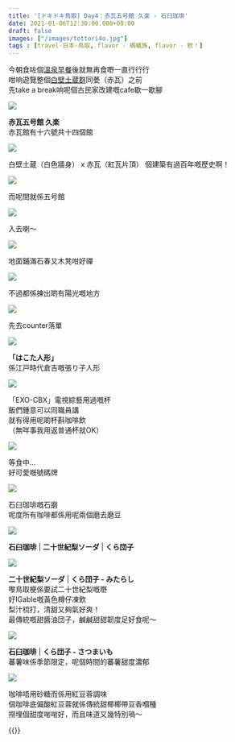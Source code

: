 ```yaml
---
title: '[ドキドキ鳥取] Day4：赤瓦五号館 久楽 - 石臼珈琲'
date: 2021-01-06T12:30:00.000+08:00
draft: false
images: ["/images/tottori4o.jpg"]
tags : [travel-日本-鳥取, flavor - 螞蟻族, flavor - 飲！]
---
```


今朝食咗個[溫泉早餐](https://hidie.net/tottori4d/)後就無再食嘢一直行行行  
咁响遊覽整個[白壁土蔵群](https://hidie.net/tottori4n/)同甍（赤瓦）之前  
先take a break响呢個古民家改建嘅cafe歇一歇腳  

![](/images/tottori4o1.jpg)

**赤瓦五号館 久楽**  
赤瓦館有十六號共十四個館  

![](/images/tottori4o13.jpg)

白壁土蔵（白色牆身） x 赤瓦（紅瓦片頂）
個建築有過百年嘅歷史啊！  

![](/images/tottori4o14.jpg)

而呢間就係五号館

![](/images/tottori4o2.jpg)

入去喇～  

![](/images/tottori4o3.jpg)

地面鋪滿石春又木凳咁好禪

![](/images/tottori4o4.jpg)

不過都係揀出啲有陽光嘅地方  

![](/images/tottori4o5.jpg)

先去counter落單

![](/images/tottori4o6.jpg)

**「はこた人形」**  
係江戸時代倉吉嘅張り子人形  

![](/images/tottori4o7.jpg)

「EXO-CBX」電視綜藝用過嘅杯  
飯們鍾意可以同職員講  
就有得用呢啲杯斟咖啡飲  
（無咩事我用返普通杯就OK）  

![](/images/tottori4o8.jpg)

等食中...  
好可愛嘅號碼牌  

![](/images/tottori4o9.jpg)

石臼珈琲嘅石磨  
呢度所有咖啡都係用呢兩個磨去磨豆  

![](/images/tottori4o.jpg)

**石臼珈琲** | **二十世紀梨ソーダ** | **くら団子**

![](/images/tottori4o10.jpg)

**二十世紀梨ソーダ** | **くら団子 - みたらし**  
嚟鳥取梗係要試二十世紀梨嘅嘢  
好IGable嘅黃色樽仔凍飲  
梨汁梳打，清甜又夠氣好爽！  
最傳統嘅甜醬油団子，鹹鹹甜甜韌度足好食呢～  

![](/images/tottori4o11.jpg)

**石臼珈琲** | **くら団子 - さつまいも**  
蕃薯味係季節限定，呢個時間的蕃薯甜度濃郁  

![](/images/tottori4o12.jpg)

咖啡唔用砂糖而係用紅豆蓉調味  
個咖啡底偏酸紅豆蓉就係傳統甜椰椰帶豆香嗰種  
撈埋個甜度啱啱好，而且味道又幾特別喎～  
  
  
{{<tottori>}}  
